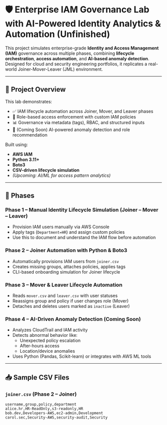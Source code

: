 # 🛡️ Enterprise IAM Governance Lab with AI-Powered Identity Analytics & Automation (Unfinished)

This project simulates enterprise-grade **Identity and Access Management (IAM)** governance across multiple phases, combining **lifecycle orchestration**, **access automation**, and **AI-based anomaly detection**. Designed for cloud and security engineering portfolios, it replicates a real-world Joiner-Mover-Leaver (JML) environment.

---

## 🚀 Project Overview

This lab demonstrates:

- ✅ IAM lifecycle automation across Joiner, Mover, and Leaver phases
- 🔐 Role-based access enforcement with custom IAM policies
- 📊 Governance via metadata (tags), RBAC, and structured inputs
- 🧠 (Coming Soon) AI-powered anomaly detection and role recommendation

Built using:
- **AWS IAM**
- **Python 3.11+**
- **Boto3**
- **CSV-driven lifecycle simulation**
- *(Upcoming: AI/ML for access pattern analytics)*

---

## 📂 Phases

### **Phase 1 – Manual Identity Lifecycle Simulation (Joiner – Mover – Leaver)**
- Provision IAM users manually via AWS Console
- Apply tags (`Department=HR`) and assign custom policies
- Use this to document and understand the IAM flow before automation

### **Phase 2 – Joiner Automation with Python & Boto3**
- Automatically provisions IAM users from `joiner.csv`
- Creates missing groups, attaches policies, applies tags
- CLI-based onboarding simulation for Joiner lifecycle

### **Phase 3 – Mover & Leaver Lifecycle Automation**
- Reads `mover.csv` and `leaver.csv` with user statuses
- Reassigns group and policy if user changes role (Mover)
- Detaches and deletes users marked as `inactive` (Leaver)

### **Phase 4 – AI-Driven Anomaly Detection (Coming Soon)**
- Analyzes CloudTrail and IAM activity
- Detects abnormal behavior like:
  - Unexpected policy escalation
  - After-hours access
  - Location/device anomalies
- Uses Python (Pandas, Scikit-learn) or integrates with AWS ML tools

---

## 📥 Sample CSV Files

### `joiner.csv` (Phase 2 – Joiner)
```csv
username,group,policy,department
alice.hr,HR-ReadOnly,s3-readonly,HR
bob.dev,Developers-AWS,ec2-admin,Development
carol.sec,Security-AWS,security-audit,Security
```
